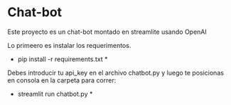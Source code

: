 # Chat-bot
Este proyecto es un chat-bot montado en streamlite usando OpenAI

Lo primeero es instalar los requerimentos.

*    pip install -r requirements.txt *

Debes introducir tu api_key en el archivo chatbot.py y luego te posicionas en consola en la carpeta para correr:

*    streamlit run chatbot.py *
